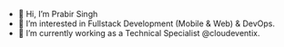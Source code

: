 - 👋 Hi, I’m Prabir Singh
- 👀 I’m interested in Fullstack Development (Mobile & Web) & DevOps.
- 🌱 I’m currently working as a Technical Specialist @cloudeventix.


<!---
prabircloudeventix/prabircloudeventix is a ✨ special ✨ repository because its `README.md` (this file) appears on your GitHub profile.
You can click the Preview link to take a look at your changes.
--->
